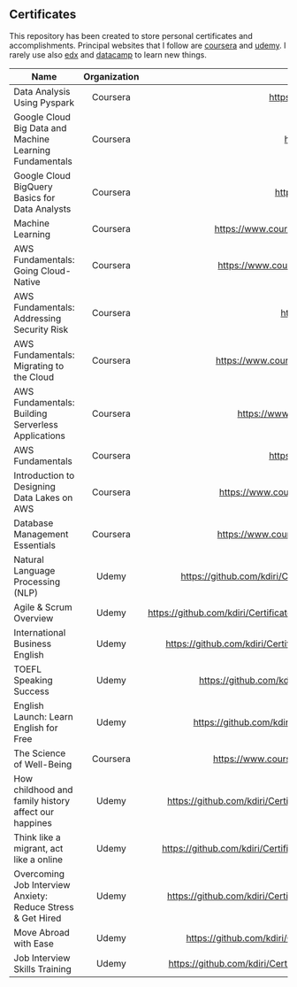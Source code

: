 ## Certificates

This repository has been created to store personal certificates and accomplishments. 
Principal websites that I follow are [coursera](https://www.coursera.org/) and [udemy](https://www.udemy.com/). 
I rarely use also [edx](https://www.edx.org/) and [datacamp](https://www.datacamp.com/) to learn new things.  

| Name                                                        | Organization |                                                          URL |
| ----------------------------------------------------------- | :----------: | -----------------------------------------------------------: |
| Data Analysis Using Pyspark                                 |   Coursera   | https://coursera.org/share/0975d52e6387f6daeea09dc5059b9217 |
| Google Cloud Big Data and Machine Learning Fundamentals     |   Coursera   | https://coursera.org/share/9242857af53ab77e35bfcf1ff5caff74 |
| Google Cloud BigQuery Basics for Data Analysts              |   Coursera   | https://coursera.org/share/eef4e78ee520dae9970e96f6f18eb983 |
| Machine Learning                                            |   Coursera   | https://www.coursera.org/account/accomplishments/certificate/YZ8T73J3DMPW |
| AWS Fundamentals: Going Cloud-Native                        |   Coursera   | https://www.coursera.org/account/accomplishments/certificate/8UTEYVQV4XCL |
| AWS Fundamentals: Addressing Security Risk                  |   Coursera   |  https://coursera.org/share/dc186dd8f0bd04a5c84ff5c5a7afd53f |
| AWS Fundamentals: Migrating to the Cloud                    |   Coursera   | https://www.coursera.org/account/accomplishments/certificate/KK5MAPAFYGPQ |
| AWS Fundamentals: Building Serverless Applications          |   Coursera   | https://www.coursera.org/account/accomplishments/verify/36U7HJH5BLB3 |
| AWS Fundamentals                                            |   Coursera   |  https://coursera.org/share/b703e3d915e6fc5559c6d33a228e2018 |
| Introduction to Designing Data Lakes on AWS                 |   Coursera   | https://www.coursera.org/account/accomplishments/certificate/9EBGT62HJX4Z |
| Database Management Essentials                              |   Coursera   | https://www.coursera.org/account/accomplishments/certificate/L78Y2AQH7T3N |
| Natural Language Processing (NLP)                           |    Udemy     | https://github.com/kdiri/Certificates/blob/master/Udemy/MachineLearning/UdemyNLP.pdf |
| Agile & Scrum Overview                                      |    Udemy     | https://github.com/kdiri/Certificates/blob/master/Udemy/AgileMethodology/UdemyAgileScrum.pdf |
| International Business English                              |    Udemy     | https://github.com/kdiri/Certificates/blob/master/Udemy/Language/UdemyBusineeEnglish.pdf |
| TOEFL Speaking Success                                      |    Udemy     | https://github.com/kdiri/Certificates/blob/master/Udemy/Language/UdemyEnglish.pdf |
| English Launch: Learn English for Free                      |    Udemy     | https://github.com/kdiri/Certificates/blob/master/Udemy/Language/UdemyEnglish2.pdf |
| The Science of Well-Being                                   |   Coursera   | https://www.coursera.org/account/accomplishments/certificate/EFWVEAHVBW68 |
| How childhood and family history affect our happines        |    Udemy     | https://github.com/kdiri/Certificates/blob/master/Udemy/DiverseThings/UdemyChildHood.pdf |
| Think like a migrant, act like a online                     |    Udemy     | https://github.com/kdiri/Certificates/blob/master/Udemy/DiverseThings/UdemyImmigration.pdf |
| Overcoming Job Interview Anxiety: Reduce Stress & Get Hired |    Udemy     | https://github.com/kdiri/Certificates/blob/master/Udemy/DiverseThings/UdemyInterview1.pdf |
| Move Abroad with Ease                                       |    Udemy     | https://github.com/kdiri/Certificates/blob/master/Udemy/DiverseThings/UdemyTravel.pdf |
| Job Interview Skills Training                               |    Udemy     | https://github.com/kdiri/Certificates/blob/master/Udemy/DiverseThings/udemyInterview2.pdf |

